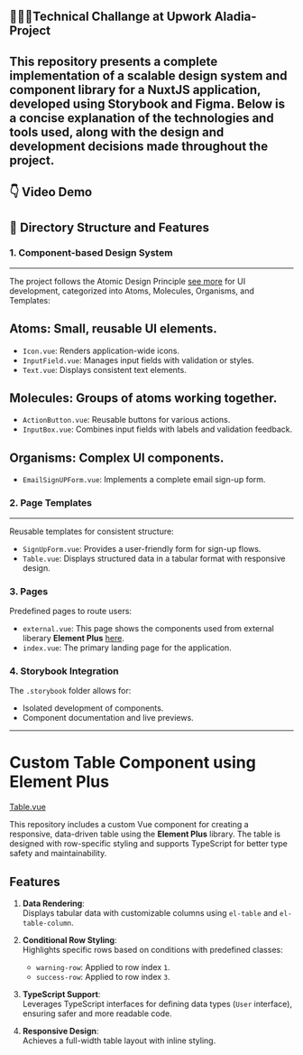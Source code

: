🚀🚀🚀**Technical Challange at Upwork Aladia-Project**
---
This repository presents a complete implementation of a scalable design system and component library for a NuxtJS application, developed using Storybook and Figma. Below is a concise explanation of the technologies and tools used, along with the design and development decisions made throughout the project.
---

👇 **Video Demo**
---



📂 Directory Structure and Features
---
### **1. Component-based Design System**
---

The project follows the Atomic Design Principle [see more](https://alexop.dev/posts/atomic-design-vue-or-nuxt/) for UI development, categorized into Atoms, Molecules, Organisms, and Templates:


**Atoms**: Small, reusable UI elements.
  ---
  - `Icon.vue`: Renders application-wide icons.
  - `InputField.vue`: Manages input fields with validation or styles.
  - `Text.vue`: Displays consistent text elements.
  
  **Molecules**: Groups of atoms working together.
  ---
  - `ActionButton.vue`: Reusable buttons for various actions.
  - `InputBox.vue`: Combines input fields with labels and validation feedback.

  **Organisms**: Complex UI components.
  ---
  - `EmailSignUPForm.vue`: Implements a complete email sign-up form.

### **2. Page Templates**
---
Reusable templates for consistent structure:
- `SignUpForm.vue`: Provides a user-friendly form for sign-up flows.
- `Table.vue`: Displays structured data in a tabular format with responsive design.

### **3. Pages**
Predefined pages to route users:
- `external.vue`:   This page shows the components used from external liberary **Element Plus** [here](https://element-plus.org/en-US/component/table.html).
- `index.vue`: The primary landing page for the application.

### **4. Storybook Integration**
The `.storybook` folder allows for:
- Isolated development of components.
- Component documentation and live previews.

---

# Custom Table Component using Element Plus
[Table.vue](https://github.com/Berekettf/Technical_Challenge/blob/main/components/templates/Table.vue#L1C1-L66C9)

This repository includes a custom Vue component for creating a responsive, data-driven table using the **Element Plus** library. The table is designed with row-specific styling and supports TypeScript for better type safety and maintainability.

## Features

1. **Data Rendering**:  
   Displays tabular data with customizable columns using `el-table` and `el-table-column`.

2. **Conditional Row Styling**:  
   Highlights specific rows based on conditions with predefined classes:  
   - `warning-row`: Applied to row index `1`.  
   - `success-row`: Applied to row index `3`.

3. **TypeScript Support**:  
   Leverages TypeScript interfaces for defining data types (`User` interface), ensuring safer and more readable code.

4. **Responsive Design**:  
   Achieves a full-width table layout with inline styling.

